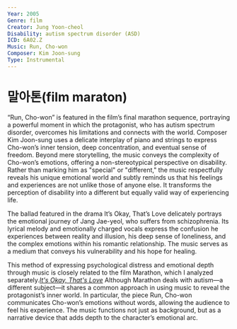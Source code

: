```yaml
---
Year: 2005
Genre: film
Creator: Jung Yoon-cheol
Disability: autism spectrum disorder (ASD)
ICD: 6A02.Z
Music: Run, Cho-won
Composer: Kim Joon-sung
Type: Instrumental
---
```


# 말아톤(film maraton)

“Run, Cho-won” is featured in the film’s final marathon sequence, portraying a powerful moment in which the protagonist, who has autism spectrum disorder, overcomes his limitations and connects with the world. Composer Kim Joon-sung uses a delicate interplay of piano and strings to express Cho-won’s inner tension, deep concentration, and eventual sense of freedom. Beyond mere storytelling, the music conveys the complexity of Cho-won’s emotions, offering a non-stereotypical perspective on disability. Rather than marking him as "special" or "different," the music respectfully reveals his unique emotional world and subtly reminds us that his feelings and experiences are not unlike those of anyone else. It transforms the perception of disability into a different but equally valid way of experiencing life.

The ballad featured in the drama It’s Okay, That’s Love delicately portrays the emotional journey of Jang Jae-yeol, who suffers from schizophrenia. Its lyrical melody and emotionally charged vocals express the confusion he experiences between reality and illusion, his deep sense of loneliness, and the complex emotions within his romantic relationship. The music serves as a medium that conveys his vulnerability and his hope for healing.

This method of expressing psychological distress and emotional depth through music is closely related to the film Marathon, which I analyzed separately.[*It's Okay, That's Love*](do_gwanwoo.md) Although Marathon deals with autism—a different subject—it shares a common approach in using music to reveal the protagonist’s inner world. In particular, the piece Run, Cho-won communicates Cho-won’s emotions without words, allowing the audience to feel his experience. The music functions not just as background, but as a narrative device that adds depth to the character’s emotional arc.


